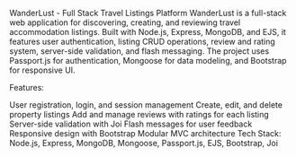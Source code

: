 WanderLust - Full Stack Travel Listings Platform
WanderLust is a full-stack web application for discovering, creating, and reviewing travel accommodation listings. Built with Node.js, Express, MongoDB, and EJS, it features user authentication, listing CRUD operations, review and rating system, server-side validation, and flash messaging. The project uses Passport.js for authentication, Mongoose for data modeling, and Bootstrap for responsive UI.

Features:

User registration, login, and session management
Create, edit, and delete property listings
Add and manage reviews with ratings for each listing
Server-side validation with Joi
Flash messages for user feedback
Responsive design with Bootstrap
Modular MVC architecture
Tech Stack:
Node.js, Express, MongoDB, Mongoose, Passport.js, EJS, Bootstrap, Joi
